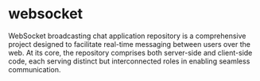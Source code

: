# websocket
WebSocket broadcasting chat application repository is a comprehensive project designed to facilitate real-time messaging between users over the web. At its core, the repository comprises both server-side and client-side code, each serving distinct but interconnected roles in enabling seamless communication.
